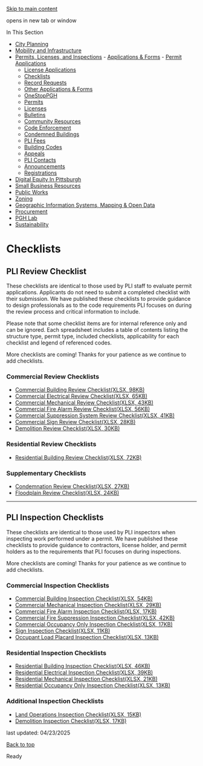 [Skip to main content](https://www.pittsburghpa.gov/Business-Development/Permits-Licenses-and-Inspections/Applications-Forms/Checklists#main-content)

opens in new tab or window

In This Section

- [City Planning](https://www.pittsburghpa.gov/Business-Development/City-Planning)
- [Mobility and Infrastructure](https://www.pittsburghpa.gov/Business-Development/Mobility-and-Infrastructure)
- [Permits, Licenses, and Inspections](https://www.pittsburghpa.gov/Business-Development/Permits-Licenses-and-Inspections)  - [Applications & Forms](https://www.pittsburghpa.gov/Business-Development/Permits-Licenses-and-Inspections/Applications-Forms)    - [Permit Applications](https://www.pittsburghpa.gov/Business-Development/Permits-Licenses-and-Inspections/Applications-Forms/Permit-Applications)
    - [License Applications](https://www.pittsburghpa.gov/Business-Development/Permits-Licenses-and-Inspections/Applications-Forms/License-Applications)
    - [Checklists](https://www.pittsburghpa.gov/Business-Development/Permits-Licenses-and-Inspections/Applications-Forms/Checklists)
    - [Record Requests](https://www.pittsburghpa.gov/Business-Development/Permits-Licenses-and-Inspections/Applications-Forms/Record-Requests)
    - [Other Applications & Forms](https://www.pittsburghpa.gov/Business-Development/Permits-Licenses-and-Inspections/Applications-Forms/Other-Applications-Forms)
  - [OneStopPGH](https://www.pittsburghpa.gov/Business-Development/Permits-Licenses-and-Inspections/OneStopPGH)
  - [Permits](https://www.pittsburghpa.gov/Business-Development/Permits-Licenses-and-Inspections/Permits)
  - [Licenses](https://www.pittsburghpa.gov/Business-Development/Permits-Licenses-and-Inspections/Licenses)
  - [Bulletins](https://www.pittsburghpa.gov/Business-Development/Permits-Licenses-and-Inspections/PLI-Bulletins)
  - [Community Resources](https://www.pittsburghpa.gov/Business-Development/Permits-Licenses-and-Inspections/Community-Resources)
  - [Code Enforcement](https://www.pittsburghpa.gov/Business-Development/Permits-Licenses-and-Inspections/Code-Enforcement)
  - [Condemned Buildings](https://www.pittsburghpa.gov/Business-Development/Permits-Licenses-and-Inspections/Condemned-Buildings)
  - [PLI Fees](https://www.pittsburghpa.gov/Business-Development/Permits-Licenses-and-Inspections/Fees)
  - [Building Codes](https://www.pittsburghpa.gov/Business-Development/Permits-Licenses-and-Inspections/Building-Codes)
  - [Appeals](https://www.pittsburghpa.gov/Business-Development/Permits-Licenses-and-Inspections/Appeals)
  - [PLI Contacts](https://www.pittsburghpa.gov/Business-Development/Permits-Licenses-and-Inspections/Contacts)
  - [Announcements](https://www.pittsburghpa.gov/Business-Development/Permits-Licenses-and-Inspections/Announcements)
  - [Registrations](https://www.pittsburghpa.gov/Business-Development/Permits-Licenses-and-Inspections/Registrations)
- [Digital Equity In Pittsburgh](https://www.pittsburghpa.gov/Business-Development/Digital-Equity-In-Pittsburgh)
- [Small Business Resources](https://www.pittsburghpa.gov/Business-Development/Small-Business-Resources)
- [Public Works](https://www.pittsburghpa.gov/Business-Development/Public-Works)
- [Zoning](https://www.pittsburghpa.gov/Business-Development/Zoning)
- [Geographic Information Systems, Mapping & Open Data](https://www.pittsburghpa.gov/Business-Development/Geographic-Information-Systems-Mapping-Open-Data)
- [Procurement](https://www.pittsburghpa.gov/Business-Development/Procurement)
- [PGH Lab](https://www.pittsburghpa.gov/Business-Development/PGH-Lab)
- [Sustainability](https://www.pittsburghpa.gov/Business-Development/Sustainability)

# Checklists

## PLI Review Checklist

These checklists are identical to those used by PLI staff to evaluate permit applications. Applicants do not need to submit a completed checklist with their submission. We have published these checklists to provide guidance to design professionals as to the code requirements PLI focuses on during the review process and critical information to include.

Please note that some checklist items are for internal reference only and can be ignored. Each spreadsheet includes a table of contents listing the structure type, permit type, included checklists, applicability for each checklist and legend of referenced codes.

More checklists are coming! Thanks for your patience as we continue to add checklists.

### Commercial Review Checklists

- [Commercial Building Review Checklist(XLSX, 98KB)](https://www.pittsburghpa.gov/files/assets/city/v/1/pli/documents/apps-amp-forms-checklists/14609_commercial_building_checklist.xlsx)
- [Commercial Electrical Review Checklist(XLSX, 65KB)](https://www.pittsburghpa.gov/files/assets/city/v/1/pli/documents/apps-amp-forms-checklists/14610_commercial_electrical_checklist.xlsx)
- [Commercial Mechanical Review Checklist(XLSX, 43KB)](https://www.pittsburghpa.gov/files/assets/city/v/1/pli/documents/apps-amp-forms-checklists/14612_commercial_mechanical_checklist.xlsx)
- [Commercial Fire Alarm Review Checklist(XLSX, 56KB)](https://www.pittsburghpa.gov/files/assets/city/v/1/pli/documents/apps-amp-forms-checklists/14611_commercial_fire_alarm_checklist.xlsx)
- [Commercial Suppression System Review Checklist(XLSX, 41KB)](https://www.pittsburghpa.gov/files/assets/city/v/1/pli/documents/apps-amp-forms-checklists/14614_commercial_suppression_checklist.xlsx)
- [Commercial Sign Review Checklist(XLSX, 28KB)](https://www.pittsburghpa.gov/files/assets/city/v/1/pli/documents/apps-amp-forms-checklists/22324_commercial_sign_checklist.xlsx)
- [Demolition Review Checklist(XLSX, 30KB)](https://www.pittsburghpa.gov/files/assets/city/v/1/pli/documents/apps-amp-forms-checklists/14616_demolition_checklist.xlsx)

### Residential Review Checklists

- [Residential Building Review Checklist(XLSX, 72KB)](https://www.pittsburghpa.gov/files/assets/city/v/1/pli/documents/apps-amp-forms-checklists/14619_residential_building_checklist.xlsx)

### Supplementary Checklists

- [Condemnation Review Checklist(XLSX, 27KB)](https://www.pittsburghpa.gov/files/assets/city/v/1/pli/documents/apps-amp-forms-checklists/22322_condemnation_checklist.xlsx)
- [Floodplain Review Checklist(XLSX, 24KB)](https://www.pittsburghpa.gov/files/assets/city/v/1/pli/documents/apps-amp-forms-checklists/14617_floodplain_checklist.xlsx)

* * *

## PLI Inspection Checklists

These checklists are identical to those used by PLI inspectors when inspecting work performed under a permit. We have published these checklists to provide guidance to contractors, license holder, and permit holders as to the requirements that PLI focuses on during inspections.

More checklists are coming! Thanks for your patience as we continue to add checklists.

### Commercial Inspection Checklists

- [Commercial Building Inspection Checklist(XLSX, 54KB)](https://www.pittsburghpa.gov/files/assets/city/v/1/pli/documents/apps-amp-forms-checklists/20422_commercial_building_-_2023_checklist.xlsx)
- [Commercial Mechanical Inspection Checklist(XLSX, 29KB)](https://www.pittsburghpa.gov/files/assets/city/v/1/pli/documents/apps-amp-forms-checklists/20424_commercial_mechanical_-_2023_checklist.xlsx)
- [Commercial Fire Alarm Inspection Checklist(XLSX, 17KB)](https://www.pittsburghpa.gov/files/assets/city/v/1/pli/documents/apps-amp-forms-checklists/20533_commercial_fire_alarm_-_2023_checklist.xlsx)
- [Commercial Fire Suppression Inspection Checklist(XLSX, 42KB)](https://www.pittsburghpa.gov/files/assets/city/v/1/pli/documents/apps-amp-forms-checklists/20534_commercial_fire_suppression_-_2023_checklist.xlsx)
- [Commercial Occupancy Only Inspection Checklist(XLSX, 17KB)](https://www.pittsburghpa.gov/files/assets/city/v/1/pli/documents/apps-amp-forms-checklists/20425_commercial_occupancy_only_-_2023_checklist.xlsx)
- [Sign Inspection Checklist(XLSX, 11KB)](https://www.pittsburghpa.gov/files/assets/city/v/1/pli/documents/apps-amp-forms-checklists/20433_sign_-_2023_checklist.xlsx)
- [Occupant Load Placard Inspection Checklist(XLSX, 13KB)](https://www.pittsburghpa.gov/files/assets/city/v/1/pli/documents/apps-amp-forms-checklists/20428_occupant_load_placard_-_2023_checklist.xlsx)

### Residential Inspection Checklists

- [Residential Building Inspection Checklist(XLSX, 46KB)](https://www.pittsburghpa.gov/files/assets/city/v/1/pli/documents/apps-amp-forms-checklists/20537_residential_building_-_2023_checklist.xlsx)
- [Residential Electrical Inspection Checklist(XLSX, 39KB)](https://www.pittsburghpa.gov/files/assets/city/v/1/pli/documents/apps-amp-forms-checklists/20430_residential_electrical_-_2023_checklist.xlsx)
- [Residential Mechanical Inspection Checklist(XLSX, 21KB)](https://www.pittsburghpa.gov/files/assets/city/v/1/pli/documents/apps-amp-forms-checklists/20535_residential_mechanical_-_2023_checklist.xlsx)
- [Residential Occupancy Only Inspection Checklist(XLSX, 13KB)](https://www.pittsburghpa.gov/files/assets/city/v/1/pli/documents/apps-amp-forms-checklists/20432_residential_occupancy_only_-_2023_checklist.xlsx)

### Additional Inspection Checklists

- [Land Operations Inspection Checklist(XLSX, 15KB)](https://www.pittsburghpa.gov/files/assets/city/v/1/pli/documents/apps-amp-forms-checklists/20536_land_operations_-_2023_checklist.xlsx)
- [Demolition Inspection Checklist(XLSX, 17KB)](https://www.pittsburghpa.gov/files/assets/city/v/1/pli/documents/apps-amp-forms-checklists/20426_demolition_-_2023_checklist.xlsx)

last updated: 04/23/2025

[Back to top](https://www.pittsburghpa.gov/Business-Development/Permits-Licenses-and-Inspections/Applications-Forms/Checklists#body-top)

Ready
